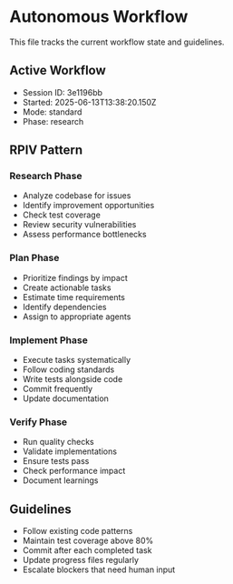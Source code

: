 # Autonomous Workflow

This file tracks the current workflow state and guidelines.

## Active Workflow
- Session ID: 3e1196bb
- Started: 2025-06-13T13:38:20.150Z
- Mode: standard
- Phase: research

## RPIV Pattern

### Research Phase
- Analyze codebase for issues
- Identify improvement opportunities
- Check test coverage
- Review security vulnerabilities
- Assess performance bottlenecks

### Plan Phase
- Prioritize findings by impact
- Create actionable tasks
- Estimate time requirements
- Identify dependencies
- Assign to appropriate agents

### Implement Phase
- Execute tasks systematically
- Follow coding standards
- Write tests alongside code
- Commit frequently
- Update documentation

### Verify Phase
- Run quality checks
- Validate implementations
- Ensure tests pass
- Check performance impact
- Document learnings

## Guidelines
- Follow existing code patterns
- Maintain test coverage above 80%
- Commit after each completed task
- Update progress files regularly
- Escalate blockers that need human input

